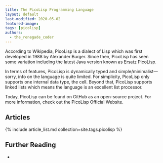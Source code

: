 ```yaml
---
title: The PicoLisp Programming Language
layout: default
last-modified: 2020-05-02
featured-image:
tags: [picolisp]
authors:
  - the_renegade_coder
---
```


According to Wikipedia, PicoLisp is a dialect of Lisp which was first 
developed in 1988 by Alexander Burger. Since then, PicoLisp has seen 
some variation including the latest Java version known as Ersatz PicoLisp.

In terms of features, PicoLisp is dynamically typed and simple/minimalist—sorry, 
info on the language is quite limited. For simplicity, PicoLisp only supports 
one internal data type, the cell. Beyond that, PicoLisp supports linked lists 
which means the language is an excellent list processor.

Today, PicoLisp can be found on GitHub as an open-source project. For more 
information, check out the PicoLisp Official Website.

## Articles

{% include article_list.md collection=site.tags.picolisp %}

## Further Reading

-

[1]: https://therenegadecoder.com/code/hello-world-in-picolisp/
